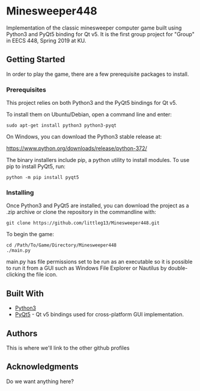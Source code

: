 # Minesweeper448

Implementation of the classic minesweeper computer game built using Python3 and PyQt5 binding for Qt v5. It is the first group project for "Group" in EECS 448, Spring 2019 at KU.

## Getting Started

In order to play the game, there are a few prerequisite packages to install.

### Prerequisites

This project relies on both Python3 and the PyQt5 bindings for Qt v5.



To install them on Ubuntu/Debian, open a command line and enter:

```
sudo apt-get install python3 python3-pyqt
```



On Windows, you can download the Python3 stable release at:

https://www.python.org/downloads/release/python-372/

The binary installers include pip, a python utility to install modules. To use pip to install PyQt5, run:
```
python -m pip install pyqt5
```

### Installing

Once Python3 and PyQt5 are installed, you can download the project as a .zip archive or clone the repository in the commandline with:
```
git clone https://github.com/littleg13/Minesweeper448.git
```

To begin the game:
```
cd /Path/To/Game/Directory/Minesweeper448
./main.py
```

main.py has file permissions set to be run as an executable so it is possible to run it from a GUI such as Windows File Explorer or Nautilus by double-clicking the file icon.

## Built With

* [Python3](https://www.python.org/)
* [PyQt5](https://pypi.org/project/PyQt5/) - Qt v5 bindings used for cross-platform GUI implementation.

## Authors

This is where we'll link to the other github profiles


## Acknowledgments

Do we want anything here?

